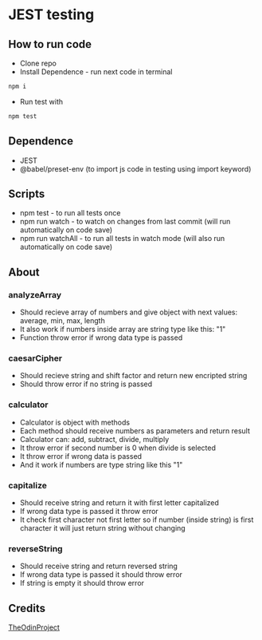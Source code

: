 JEST testing
===
## How to run code
- Clone repo
- Install Dependence - run next code in terminal
```bash
npm i
``` 
- Run test with
```bash
npm test
```

## Dependence
- JEST
- @babel/preset-env (to import js code in testing using import keyword)

## Scripts
- npm test - to run all tests once 
- npm run watch - to watch on changes from last commit (will run automatically on code save)
- npm run watchAll - to run all tests in watch mode (will also run automatically on code save)

## About
### analyzeArray
- Should recieve array of numbers and give object with next values: average, min, max, length
- It also work if numbers inside array are string type like this: "1"
- Function throw error if wrong data type is passed

### caesarCipher
- Should recieve string and shift factor and return new encripted string
- Should throw error if no string is passed

### calculator
- Calculator is object with methods
- Each method should receive numbers as parameters and return result
- Calculator can: add, subtract, divide, multiply
- It throw error if second number is 0 when divide is selected
- It throw error if wrong data is passed 
- And it work if numbers are type string like this "1"

### capitalize
- Should receive string and return it with first letter capitalized
- If wrong data type is passed it throw error
- It check first character not first letter so if number (inside string) is first character it will just return string without changing

### reverseString
- Should receive string and return reversed string
- If wrong data type is passed it should throw error
- If string is empty it should throw error

## Credits
[TheOdinProject](https://www.theodinproject.com/lessons/node-path-javascript-testing-practice)
